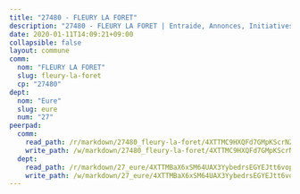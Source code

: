 ```yaml
---
title: "27480 - FLEURY LA FORET"
description: "27480 - FLEURY LA FORET | Entraide, Annonces, Initiatives"
date: 2020-01-11T14:09:21+09:00
collapsible: false
layout: commune
comm:
  nom: "FLEURY LA FORET"
  slug: fleury-la-foret
  cp: "27480"
dept:
  nom: "Eure"
  slug: eure
  num: "27"
peerpad:
  comm:
    read_path: /r/markdown/27480_fleury-la-foret/4XTTMC9HXQFd7GMpKScrNZftCLwRuqh8k912FCbeaLcPCvV8e
    write_path: /w/markdown/27480_fleury-la-foret/4XTTMC9HXQFd7GMpKScrNZftCLwRuqh8k912FCbeaLcPCvV8e-K3TgUvvxinbwYKWJjUogDxs77vqRFt6rAUyqu2MrSaxkJYnAjbrNDZBxZNXNehypY95ftFMGxMQvz4UhZQ5W6a9n28kXkvu9uL8A2wgcJDwjiwfRKkCJTJzfhMYkmQeA3ir2snM8
  dept:
    read_path: /r/markdown/27_eure/4XTTMBaX6xSM64UAX3YybedrsEGYEJtt6vopdQsPEFtGijgwg
    write_path: /w/markdown/27_eure/4XTTMBaX6xSM64UAX3YybedrsEGYEJtt6vopdQsPEFtGijgwg-K3TgUmjy61Gu7ZFzjoVmiacXP2Rc4pq6sxVCYUX3mFQZWQw9yCKsEoAMagtuW4jJTYhK96DsWW4cPmZLagvQNZ34BscGcu4btrtJibt18c1mpqofaWe6Q3RartDiuMTjY7NrsH4r
---
```


